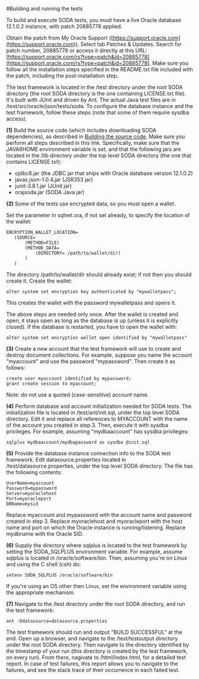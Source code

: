 #Building and running the tests

To build and execute SODA tests, you must have a live Oracle database
12.1.0.2 instance, with patch 20885778 applied.

Obtain the patch from My Oracle Support ([https://support.oracle.com](https://support.oracle.com)). 
Select tab Patches & Updates. Search for patch number, 20885778 or access it directly at this URL: [https://support.oracle.com/rs?type=patch&id=20885778](https://support.oracle.com/rs?type=patch&id=20885778).
Make sure you follow all the installation steps specified in the README.txt file included with
the patch, including the post-installation step.

The test framework is located in the /test directory under the root SODA directory (the root SODA directory is the one containing LICENSE.txt file). It's built with JUnit and driven by Ant. The actual Java test files are in /test/src/oracle/json/tests/soda. To configure the database instance and the test framework, follow these steps (note that some of them require sysdba access).

**(1)** Build the source code (which includes downloading SODA dependencies), as described
in [Building the source code](https://github.com/oracle/SODA-FOR-JAVA/blob/master/doc/Building-source-code.md). Make sure you perform all steps described in this link. Specifically, make sure that the JAVA6HOME environment variable is set, and that the following jars are located in the /lib directory under the top level SODA directory (the one that contains LICENSE.txt):

* ojdbc6.jar (the JDBC jar that ships with Oracle database version 12.1.0.2)
* javax.json-1.0.4.jar (JSR353 jar)
* junit-3.8.1.jar (JUnit jar)
* orajsoda.jar (SODA Java jar)
      
**(2)** Some of the tests use encrypted data, so you must open a wallet.

Set the parameter in sqlnet.ora, if not set already, to specify the location of the wallet:

    ENCRYPTION_WALLET_LOCATION= 
       (SOURCE= 
           (METHOD=FILE) 
           (METHOD_DATA= 
               (DIRECTORY= /path/to/wallet/dir)
           )         
       )       

The directory /path/to/wallet/dir should already exist; if not then you should create it. Create the wallet:

    alter system set encryption key authenticated by "mywalletpass";

This creates the wallet with the password mywalletpass and opens it.

The above steps are needed only once. After the wallet is created and open, it stays open as long as the database is up (unless it is explicitly closed). If the database is restarted, you have to open the wallet with:

    alter system set encryption wallet open identified by "mywalletpass"

**(3)** Create a new account that the test framework will use to create and destroy document collections.
For example, suppose you name the account "myaccount" and use the password "mypassword". Then create it as follows:

    create user myaccount identified by mypassword;
    grant create session to myaccount;

Note: do not use a quoted (case-sensitive) account name.

**(4)** Perform database and account initialization needed for SODA tests. The initialization file is located in /test/ant/init.sql, under the top level SODA directory. Edit it and replace all references to MYACCOUNT with the name of the account you created in step 3. Then, execute it with sysdba privileges. For example, assuming "mydbaaccount" has sysdba privileges:

    sqlplus mydbaaccount/mydbapassword as sysdba @init.sql

**(5)** Provide the database instance connection info to the SODA test framework. Edit datasource.properties
located in /test/datasource.properties, under the top level SODA directory. The file has the following contents:

    UserName=myaccount
    Password=mypassword
    Server=myoraclehost
    Port=myoracleport
    DBName=mysid

Replace myaccount and mypassword with the account name and password created in step 3. Replace myoraclehost and myoracleport with the host name and port on which the Oracle instance is running/listening. Replace mydbname with the Oracle SID.

**(6)** Supply the directory where sqlplus is located to the test framework by setting the SODA_SQLPLUS environment variable. For example, assume sqlplus is located in /oracle/software/bin. Then, assuming you're on Linux and using the C shell (csh) do:

    setenv SODA_SQLPLUS /oracle/software/bin 

If you're using an OS other then Linux, set the environment variable using the appropriate mechanism.

**(7)** Navigate to the /test directory under the root SODA directory, and run the test framework:
  
    ant -Ddatasource=datasource.properties

The test framework should run and output "BUILD SUCCESSFUL" at the end. Open up a browser, and navigate to the /test/testoutput directory under the root SODA directory. Then navigate to the directory identified by the timestamp of your run (this directory is created by the test framework, on every run). From there, nagivate to /html/index.html, for a detailed test report. In case of test failures, this report allows you to navigate to the failures, and see the stack trace of their occurrence in each failed test.
